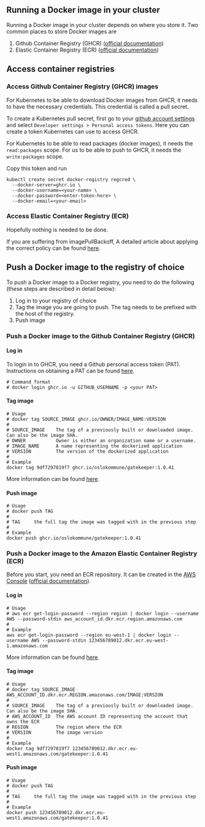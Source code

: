 
## Running a Docker image in your cluster

Running a Docker image in your cluster depends on where you store it. Two common places to store Docker images are

1. Github Container Registry (GHCR) ([official documentation](https://docs.github.com/en/packages/guides/pushing-and-pulling-docker-images))
1. Elastic Container Registry (ECR) ([official documentation](https://docs.aws.amazon.com/AmazonECR/latest/userguide/docker-push-ecr-image.html))

## Access container registries

### Access Github Container Registry (GHCR) images

For Kubernetes to be able to download Docker images from GHCR, it needs to have the necessary credentials. This credential is called a pull secret.

To create a Kubernetes pull secret, first go to your [github account settings](https://github.com/settings/profile) and select `Developer settings > Personal access tokens`. Here you can create a token Kubernetes can use to access GHCR.

For Kubernetes to be able to read packages (docker images), it needs the `read:packages` scope. For us to be able to push to GHCR, it needs the `write:packages` scope.

Copy this token and run 

```shell
kubectl create secret docker-registry regcred \
  --docker-server=ghcr.io \
  --docker-username=<your-name> \
  --docker-password=<enter-token-here> \
  --docker-email=<your-email>
```

### Access Elastic Container Registry (ECR)

Hopefully nothing is needed to be done.

If you are suffering from imagePullBackoff, A detailed article about applying the correct policy can be found [here](https://docs.aws.amazon.com/AmazonECR/latest/userguide/ECR_on_EKS.html).


## Push a Docker image to the registry of choice

To push a Docker image to a Docker registry, you need to do the following (these steps are described in detail below):

1. Log in to your registry of choice
1. Tag the image you are going to push. The tag needs to be prefixed with the host of the registry.
1. Push image

### Push a Docker image to the Github Container Registry (GHCR)

#### Log in

To login in to GHCR, you need a Github personal access token (PAT). Instructions on obtaining a PAT can be found [here](#access-github-container-registry-ghcr-images).

```shell
# Command format
# docker login ghcr.io -u GITHUB_USERNAME -p <your PAT>
```

#### Tag image

```shell
# Usage
# docker tag SOURCE_IMAGE ghcr.io/OWNER/IMAGE_NAME:VERSION
#
# SOURCE_IMAGE    The tag of a previously built or downloaded image. Can also be the image SHA.
# OWNER           Owner is either an organization name or a username.
# IMAGE_NAME      A name representing the dockerized application
# VERSION         The version of the dockerized application
# 
# Example
docker tag 9df7297819f7 ghcr.io/oslokommune/gatekeeper:1.0.41
```

More information can be found [here](https://docs.github.com/en/packages/guides/pushing-and-pulling-docker-images).

#### Push image

```shell
# Usage
# docker push TAG
#
# TAG     the full tag the image was tagged with in the previous step
#
# Example
docker push ghcr.io/oslokommune/gatekeeper:1.0.41
```

### Push a Docker image to the Amazon Elastic Container Registry (ECR)

Before you start, you need an ECR repository. It can be created in the [AWS Console](https://eu-west-1.console.aws.amazon.com/ecr/create-repository?region=eu-west-1) ([official documentation](https://docs.aws.amazon.com/AmazonECR/latest/userguide/repository-create.html)).

#### Log in

```shell
# Usage
# aws ecr get-login-password --region region | docker login --username AWS --password-stdin aws_account_id.dkr.ecr.region.amazonaws.com
#
# Example
aws ecr get-login-password --region eu-west-1 | docker login --username AWS --password-stdin 123456789012.dkr.ecr.eu-west-1.amazonaws.com
```

More information can be found [here](https://docs.aws.amazon.com/AmazonECR/latest/userguide/registry_auth.html).

#### Tag image

```shell
# Usage
# docker tag SOURCE_IMAGE AWS_ACCOUNT_ID.dkr.ecr.REGION.amazonaws.com/IMAGE:VERSION
#
# SOURCE_IMAGE    The tag of a previously built or downloaded image. Can also be the image SHA.
# AWS_ACCOUNT_ID  The AWS account ID representing the account that owns the ECR
# REGION          The region where the ECR
# VERSION         The image version
#
# Example
docker tag 9df7297819f7 123456789012.dkr.ecr.eu-west1.amazonaws.com/gatekeeper:1.0.41
```

#### Push image

```shell
# Usage
# docker push TAG
#
# TAG     the full tag the image was tagged with in the previous step
#
# Example
docker push 123456789012.dkr.ecr.eu-west1.amazonaws.com/gatekeeper:1.0.41
```
